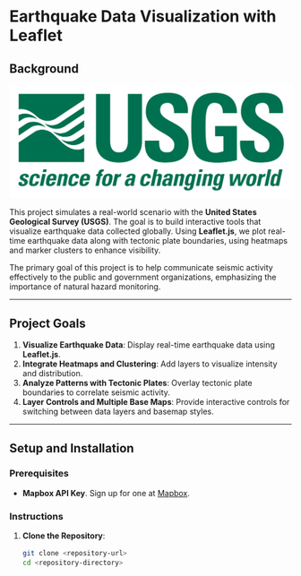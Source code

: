 # Earthquake Data Visualization with Leaflet

## Background

![Logo](./Images/1-Logo.png)

This project simulates a real-world scenario with the **United States Geological Survey (USGS)**. The goal is to build interactive tools that visualize earthquake data collected globally. Using **Leaflet.js**, we plot real-time earthquake data along with tectonic plate boundaries, using heatmaps and marker clusters to enhance visibility.

The primary goal of this project is to help communicate seismic activity effectively to the public and government organizations, emphasizing the importance of natural hazard monitoring.

---

## Project Goals

1. **Visualize Earthquake Data**: Display real-time earthquake data using **Leaflet.js**.
2. **Integrate Heatmaps and Clustering**: Add layers to visualize intensity and distribution.
3. **Analyze Patterns with Tectonic Plates**: Overlay tectonic plate boundaries to correlate seismic activity.
4. **Layer Controls and Multiple Base Maps**: Provide interactive controls for switching between data layers and basemap styles.

---

## Setup and Installation

### Prerequisites

- **Mapbox API Key**. Sign up for one at [Mapbox](https://account.mapbox.com).

### Instructions

1. **Clone the Repository**:
   ```bash
   git clone <repository-url>
   cd <repository-directory>
